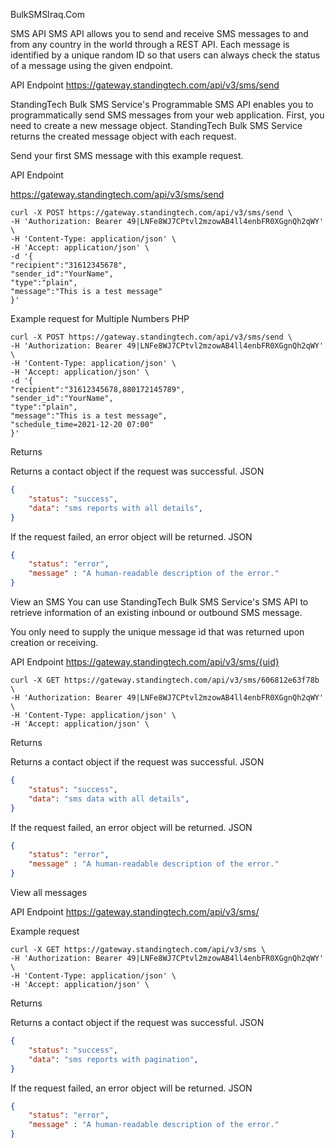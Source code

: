 BulkSMSIraq.Com

SMS API
SMS API allows you to send and receive SMS messages to and from any country in the world through a REST API. Each message is identified by a unique random ID so that users can always check the status of a message using the given endpoint.

API Endpoint
https://gateway.standingtech.com/api/v3/sms/send

StandingTech Bulk SMS Service's Programmable SMS API enables you to programmatically send SMS messages from your web application. First, you need to create a new message object. StandingTech Bulk SMS Service returns the created message object with each request.

Send your first SMS message with this example request.

API Endpoint

https://gateway.standingtech.com/api/v3/sms/send


```curl
curl -X POST https://gateway.standingtech.com/api/v3/sms/send \
-H 'Authorization: Bearer 49|LNFe8WJ7CPtvl2mzowAB4ll4enbFR0XGgnQh2qWY' \
-H 'Content-Type: application/json' \
-H 'Accept: application/json' \
-d '{
"recipient":"31612345678",
"sender_id":"YourName",
"type":"plain",
"message":"This is a test message"
}'
```

Example request for Multiple Numbers
PHP

```curl
curl -X POST https://gateway.standingtech.com/api/v3/sms/send \
-H 'Authorization: Bearer 49|LNFe8WJ7CPtvl2mzowAB4ll4enbFR0XGgnQh2qWY' \
-H 'Content-Type: application/json' \
-H 'Accept: application/json' \
-d '{
"recipient":"31612345678,880172145789",
"sender_id":"YourName",
"type":"plain",
"message":"This is a test message",
"schedule_time=2021-12-20 07:00"
}'
```
Returns

Returns a contact object if the request was successful.
JSON

```json
{
    "status": "success",
    "data": "sms reports with all details",
}
```
If the request failed, an error object will be returned.
JSON

```json
{
    "status": "error",
    "message" : "A human-readable description of the error."
}
```
View an SMS
You can use StandingTech Bulk SMS Service's SMS API to retrieve information of an existing inbound or outbound SMS message.

You only need to supply the unique message id that was returned upon creation or receiving.

API Endpoint
https://gateway.standingtech.com/api/v3/sms/{uid}


```curl
curl -X GET https://gateway.standingtech.com/api/v3/sms/606812e63f78b \
-H 'Authorization: Bearer 49|LNFe8WJ7CPtvl2mzowAB4ll4enbFR0XGgnQh2qWY' \
-H 'Content-Type: application/json' \
-H 'Accept: application/json' \
```
Returns

Returns a contact object if the request was successful.
JSON

```json
{
    "status": "success",
    "data": "sms data with all details",
}
```
If the request failed, an error object will be returned.
JSON

```json
{
    "status": "error",
    "message" : "A human-readable description of the error."
}
```
View all messages

API Endpoint
https://gateway.standingtech.com/api/v3/sms/

Example request

```curl
curl -X GET https://gateway.standingtech.com/api/v3/sms \
-H 'Authorization: Bearer 49|LNFe8WJ7CPtvl2mzowAB4ll4enbFR0XGgnQh2qWY' \
-H 'Content-Type: application/json' \
-H 'Accept: application/json' \
```
Returns

Returns a contact object if the request was successful.
JSON

```json
{
    "status": "success",
    "data": "sms reports with pagination",
}
```
If the request failed, an error object will be returned.
JSON

```json
{
    "status": "error",
    "message" : "A human-readable description of the error."
}
```
